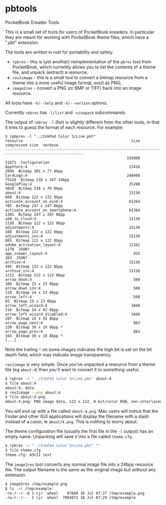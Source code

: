 # pbtools
PocketBook Ereader Tools

This is a small set of tools for users of PocketBook ereaders. In particular they are
meant for working with PocketBook theme files, which have a ".pbt" extension.

The tools are written in rust for portability and safety.

* `rpbres` - this is (yet another) reimplementation of the `pbres` tool from PocketBook,
  which currently allows you to list the contents of a theme file, and unpack (extract)
  a resource;
* `res2image` - this is a small tool to convert a bitmap resource from a theme into a
  more useful image format, such as PNG;
* `image2res` - convert a PNG (or BMP or TIFF) back into an image resource.

All tools have `-h/--help` and `-V/--version` options. 

Currently `rpbres` has `-l/list` and `-u/unpack` subcommands.

The output of `rpbres -l` (list) is slightly different from the other tools, in that it
tries to guess the format of each resource. For example:

```
$ rpbpres -l "../InkPad Color 3/Line.pbt"
resource                                                 size  compressed size  verbose
---------------------------------------------------------------------------------------------------------
                                                       193900            31671  Configuration
AppStore:4                                              23416             2898  Bitmap 301 x 77 8bpp
CardLogo:4                                             248460            75326  Bitmap 238 x 347 24bpp
GooglePlay:4                                            25288             3020  Bitmap 318 x 79 8bpp
about:4                                                 15136              669  Bitmap 122 x 122 8bpp
activate_account_on_eink:4                              61264              705  Bitmap 247 x 247 8bpp
activate_account_on_smartphone:4                        61264             1301  Bitmap 247 x 247 8bpp
add_to_cloud:4                                          15136             1158  Bitmap 122 x 122 8bpp
adjustments:4                                           15136              168  Bitmap 122 x 122 8bpp
adjustments_inv:4                                       15136              801  Bitmap 122 x 122 8bpp
adobe_activation_layout:4                               11342             1170  JSON?
app_viewer_layout:4                                       915              383  JSON?
archive:4                                               15136              495  Bitmap 122 x 122 8bpp
archive_inv:4                                           15136             1212  Bitmap 122 x 122 8bpp
arrow_down:4                                              560              108  Bitmap 23 x 23 8bpp
arrow_down_inv:4                                          560              110  Bitmap 24 x 23 8bpp
arrow_left:4                                              560               85  Bitmap 23 x 23 8bpp
arrow_left_wizard:4                                      1040              216  Bitmap 24 x 43 8bpp
arrow_left_wizard_disabled:4                             1040              207  Bitmap 24 x 43 8bpp
arrow_page_next:4                                         863              339  Bitmap 39 x 19 8bpp *
arrow_page_prev:4                                         863              343  Bitmap 39 x 19 8bpp *
[...]
```

Note the trailing `*` on some images indicates the high bit is set on the bit depth field, which
may indicate image transparency.

`res2image` is very simple. Once you've unpacked a resource from a theme file (eg
`about:4`) then you'll want to convert it to something useful.

```bash
$ rpbres -u "../InkPad Color 3/Line.pbt" about:4
$ file about:4
about:4: data
$ res2image --png about:4
$ file about:4.png
about:4.png: PNG image data, 122 x 122, 8-bit/color RGB, non-interlaced
```

You will end up with a file called `about:4.png`. Mac users will notice that the Finder
and other GUI applications will display the filename with a slash instead of a colon, ie
`about/4.png`. This is nothing to worry about.

The theme configuration file (usually the first file in the `-l` output) has an empty name.
Unpacking will save it into a file called `theme.cfg`.

```bash
$ rpbres -u "../InkPad Color 3/Line.pbt" ""
$ file theme.cfg
theme.cfg: ASCII text
```

The `image2res` tool converts any normal image file into a 24bpp resource file. The output filename
is the same as the original image but without any extension.

```bash
$ image2res /tmp/example.png
$ ls -al /tmp/example*
-rw-r--r--@ 1 cjr  wheel    87604 16 Jul 07:27 /tmp/example.png
-rw-r--r--  1 cjr  wheel  7884872 16 Jul 07:29 /tmp/example
```
